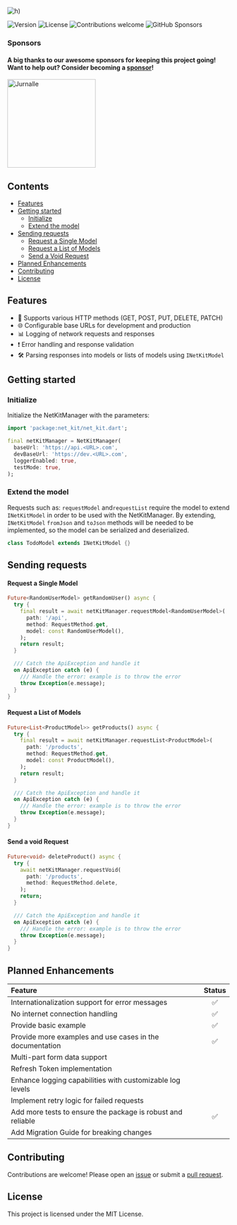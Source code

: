 ![h)](https://github.com/user-attachments/assets/d8115ef2-4783-4d2d-88de-df57df40112f)

![Version](https://img.shields.io/pub/v/net_kit)
![License](https://img.shields.io/badge/license-MIT-green)
![Contributions welcome](https://img.shields.io/badge/contributions-welcome-orange)
![GitHub Sponsors](https://img.shields.io/badge/sponsors-welcome-yellow)

### Sponsors

#### A big thanks to our awesome sponsors for keeping this project going!️ Want to help out? Consider becoming a [sponsor](https://github.com/sponsors/behzodfaiziev/)!

<img src="https://github.com/user-attachments/assets/d3463ab8-f7fa-4d75-8595-9335e59a9cad" alt="Jurnalle" width="200px">

## **Contents**

- [Features](#features)
- [Getting started](#getting-started)
    - [Initialize](#initialize)
    - [Extend the model](#extend-the-model)
- [Sending requests](#sending-requests)
    - [Request a Single Model](#request-a-single-model)
    - [Request a List of Models](#request-a-list-of-models)
    - [Send a Void Request](#send-a-void-request)
- [Planned Enhancements](#planned-enhancements)
- [Contributing](#contributing)
- [License](#license)

## **Features**

- 📝 Supports various HTTP methods (GET, POST, PUT, DELETE, PATCH)
- 🌐 Configurable base URLs for development and production
- 📊 Logging of network requests and responses
- ❗ Error handling and response validation
- 🛠 Parsing responses into models or lists of models using `INetKitModel`

## **Getting started**

### **Initialize**

Initialize the NetKitManager with the parameters:

```dart
import 'package:net_kit/net_kit.dart';

final netKitManager = NetKitManager(
  baseUrl: 'https://api.<URL>.com',
  devBaseUrl: 'https://dev.<URL>.com',
  loggerEnabled: true,
  testMode: true,
);
```

### **Extend the model**

Requests such as: `requestModel` and`requestList` require the model to
extend `INetKitModel` in order to be used with the NetKitManager. By extending, `INetKitModel`
`fromJson` and `toJson` methods will be needed to be implemented, so the model can be serialized and
deserialized.

```dart
class TodoModel extends INetKitModel {}
```

## **Sending requests**

#### **Request a Single Model**

```dart
Future<RandomUserModel> getRandomUser() async {
  try {
    final result = await netKitManager.requestModel<RandomUserModel>(
      path: '/api',
      method: RequestMethod.get,
      model: const RandomUserModel(),
    );
    return result;
  }

  /// Catch the ApiException and handle it
  on ApiException catch (e) {
    /// Handle the error: example is to throw the error
    throw Exception(e.message);
  }
}
```

#### **Request a List of Models**

```dart
Future<List<ProductModel>> getProducts() async {
  try {
    final result = await netKitManager.requestList<ProductModel>(
      path: '/products',
      method: RequestMethod.get,
      model: const ProductModel(),
    );
    return result;
  }

  /// Catch the ApiException and handle it
  on ApiException catch (e) {
    /// Handle the error: example is to throw the error
    throw Exception(e.message);
  }
}
```

#### **Send a void Request**

```dart
Future<void> deleteProduct() async {
  try {
    await netKitManager.requestVoid(
      path: '/products',
      method: RequestMethod.delete,
    );
    return;
  }

  /// Catch the ApiException and handle it
  on ApiException catch (e) {
    /// Handle the error: example is to throw the error
    throw Exception(e.message);
  }
}
```

[//]: # (## **Best Practices**)

[//]: # (#### **Extend the model**)

## Planned Enhancements

| Feature                                                     | Status |
|:------------------------------------------------------------|:------:|
| Internationalization support for error messages             |   ✅    |
| No internet connection handling                             |   ✅    |
| Provide basic example                                       |   ✅    |
| Provide more examples and use cases in the documentation    |   ✅    |
| Multi-part form data support                                |        |
| Refresh Token implementation                                |        |
| Enhance logging capabilities with customizable log levels   |        |
| Implement retry logic for failed requests                   |        |
| Add more tests to ensure the package is robust and reliable |   ✅    |
| Add Migration Guide for breaking changes                    |        |

## Contributing

Contributions are welcome! Please open an [issue](https://github.com/behzodfaiziev/net-kit/issues)
or submit a [pull request](https://github.com/behzodfaiziev/net-kit/pulls).

## License

This project is licensed under the MIT License.
  

